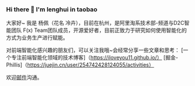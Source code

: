 ### Hi there 👋 I'm lenghui in taobao

大家好~ 我是 杨佩（花名 冷卉），目前在杭州，是阿里淘系技术部-频道与D2C智能团队 F(x) Team团队成员，开源爱好者，目前正致力于研究如何使用智能化的方式为业务生产进行赋能。

对前端智能化感兴趣的朋友们，可以关注我哦~会经常分享一些文章和思考：
[一个专注前端智能化领域的技术博客]（https://iloveyou11.github.io/）
[掘金-Phillis]（https://juejin.cn/user/254742428124055/activities）

欢迎[邮件](lenghui.yp@alibaba-inc.com)沟通。